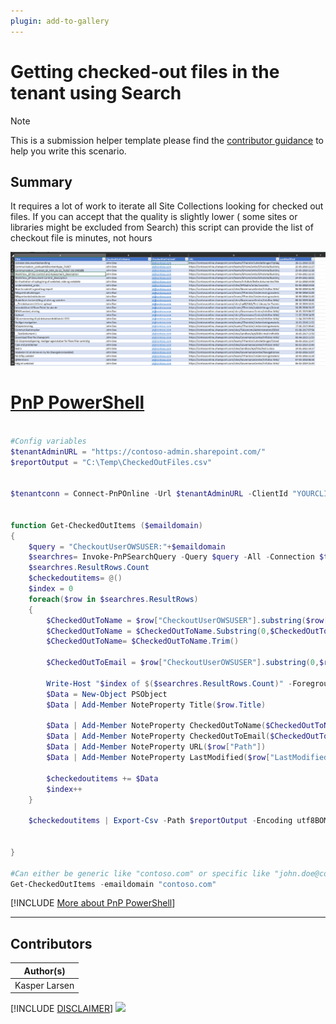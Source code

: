 ```yaml
---
plugin: add-to-gallery
---
```


# Getting checked-out files in the tenant using Search

> [!Note]
> This is a submission helper template please find the [contributor guidance](/docfx/contribute.md) to help you write this scenario.

## Summary

It requires a lot of work to iterate all Site Collections looking for checked out files. If you can accept that the quality is slightly lower ( some sites or libraries might be excluded from Search) this script can provide the list of checkout file is minutes, not hours

![Example Screenshot](assets/example.png)


# [PnP PowerShell](#tab/pnpps)

```powershell

#Config variables
$tenantAdminURL = "https://contoso-admin.sharepoint.com/"
$reportOutput = "C:\Temp\CheckedOutFiles.csv"


$tenantconn = Connect-PnPOnline -Url $tenantAdminURL -ClientId "YOURCLIENTID" -ClientSecret "YOURCLIENTSECRET"  -ReturnConnection


function Get-CheckedOutItems ($emaildomain)
{
    $query = "CheckoutUserOWSUSER:"+$emaildomain
    $searchres= Invoke-PnPSearchQuery -Query $query -All -Connection $tenantconn -SelectProperties Path,CheckoutUserOWSUSER,LastModifiedTime
    $searchres.ResultRows.Count
    $checkedoutitems= @()
    $index = 0
    foreach($row in $searchres.ResultRows)
    {
        $CheckedOutToName = $row["CheckoutUserOWSUSER"].substring($row["CheckoutUserOWSUSER"].IndexOf("|")+1)
        $CheckedOutToName = $CheckedOutToName.Substring(0,$CheckedOutToName.IndexOf("|"))
        $CheckedOutToName= $CheckedOutToName.Trim()

        $CheckedOutToEmail = $row["CheckoutUserOWSUSER"].substring(0,$row["CheckoutUserOWSUSER"].IndexOf("|")-1)

        Write-Host "$index of $($searchres.ResultRows.Count)" -ForegroundColor Green
        $Data = New-Object PSObject
        $Data | Add-Member NoteProperty Title($row.Title) 
        
        $Data | Add-Member NoteProperty CheckedOutToName($CheckedOutToName)
        $Data | Add-Member NoteProperty CheckedOutToEmail($CheckedOutToEmail)
        $Data | Add-Member NoteProperty URL($row["Path"]) 
        $Data | Add-Member NoteProperty LastModified($row["LastModifiedTime"]) 
        
        $checkedoutitems += $Data
        $index++
    }
    
    $checkedoutitems | Export-Csv -Path $reportOutput -Encoding utf8BOM -Force -Delimiter "¤"
    
        
}

#Can either be generic like "contoso.com" or specific like "john.doe@contoso.com"
Get-CheckedOutItems -emaildomain "contoso.com"


```
[!INCLUDE [More about PnP PowerShell](../../docfx/includes/MORE-PNPPS.md)]
***


## Contributors

| Author(s) |
|-----------|
| Kasper Larsen |

[!INCLUDE [DISCLAIMER](../../docfx/includes/DISCLAIMER.md)]
<img src="https://m365-visitor-stats.azurewebsites.net/script-samples/scripts/spo-export-checked-out-files-in-tenant-using-search" aria-hidden="true" />

